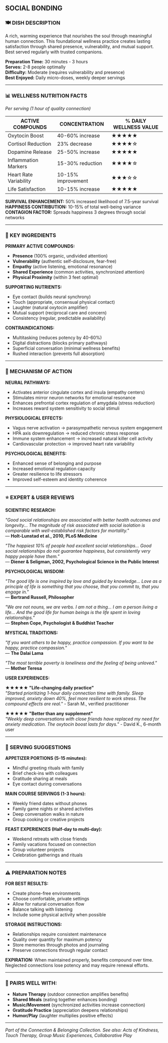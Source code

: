 ## SOCIAL BONDING
### 🍽️ DISH DESCRIPTION
A rich, warming experience that nourishes the soul through meaningful human connection. This foundational wellness practice creates lasting satisfaction through shared presence, vulnerability, and mutual support. Best served regularly with trusted companions.

**Preparation Time:** 30 minutes - 3 hours  
**Serves:** 2-8 people optimally  
**Difficulty:** Moderate (requires vulnerability and presence)  
**Best Enjoyed:** Daily micro-doses, weekly deeper servings

---

### 📊 WELLNESS NUTRITION FACTS
*Per serving (1 hour of quality connection)*

| **ACTIVE COMPOUNDS** | **CONCENTRATION** | **% DAILY WELLNESS VALUE** |
|----------------------|-------------------|----------------------------|
| Oxytocin Boost | 40-60% increase | ★★★★★ |
| Cortisol Reduction | 23% decrease | ★★★★☆ |
| Dopamine Release | 25-50% increase | ★★★★★ |
| Inflammation Markers | 15-30% reduction | ★★★★☆ |
| Heart Rate Variability | 10-15% improvement | ★★★☆☆ |
| Life Satisfaction | 10-15% increase | ★★★★★ |

**SURVIVAL ENHANCEMENT:** 50% increased likelihood of 7.5-year survival  
**HAPPINESS CONTRIBUTION:** 10-15% of total well-being variance  
**CONTAGION FACTOR:** Spreads happiness 3 degrees through social networks

---

### 🧪 KEY INGREDIENTS

**PRIMARY ACTIVE COMPOUNDS:**
- **Presence** (100% organic, undivided attention)
- **Vulnerability** (authentic self-disclosure, fear-free)
- **Empathy** (active listening, emotional resonance)
- **Shared Experience** (common activities, synchronized attention)
- **Physical Proximity** (within 3 feet optimal)

**SUPPORTING NUTRIENTS:**
- Eye contact (builds neural synchrony)
- Touch (appropriate, consensual physical contact)
- Laughter (natural oxytocin amplifier)
- Mutual support (reciprocal care and concern)
- Consistency (regular, predictable availability)

**CONTRAINDICATIONS:**
- Multitasking (reduces potency by 40-60%)
- Digital distractions (blocks primary pathways)
- Superficial conversation (minimal wellness benefits)
- Rushed interaction (prevents full absorption)

---

### 🔬 MECHANISM OF ACTION

**NEURAL PATHWAYS:**
- Activates anterior cingulate cortex and insula (empathy centers)
- Stimulates mirror neuron networks for emotional resonance
- Enhances prefrontal cortex regulation of amygdala (stress reduction)
- Increases reward system sensitivity to social stimuli

**PHYSIOLOGICAL EFFECTS:**
- Vagus nerve activation → parasympathetic nervous system engagement
- HPA axis downregulation → reduced chronic stress response
- Immune system enhancement → increased natural killer cell activity
- Cardiovascular protection → improved heart rate variability

**PSYCHOLOGICAL BENEFITS:**
- Enhanced sense of belonging and purpose
- Increased emotional regulation capacity
- Greater resilience to life stressors
- Improved self-esteem and identity coherence

---

### ⭐ EXPERT & USER REVIEWS

**SCIENTIFIC RESEARCH:**

*"Good social relationships are associated with better health outcomes and longevity... The magnitude of risk associated with social isolation is comparable with well-established risk factors for mortality."*  
— **Holt-Lunstad et al., 2010, PLoS Medicine**

*"The happiest 10% of people had excellent social relationships... Good social relationships do not guarantee happiness, but consistently very happy people have them."*  
— **Diener & Seligman, 2002, Psychological Science in the Public Interest**

**PSYCHOLOGICAL WISDOM:**

*"The good life is one inspired by love and guided by knowledge... Love as a principle of life is something that you choose, that you commit to, that you engage in."*  
— **Bertrand Russell, Philosopher**

*"We are not nouns, we are verbs. I am not a thing... I am a person living a life... And the good life for human beings is the life spent in loving relationships."*  
— **Stephen Cope, Psychologist & Buddhist Teacher**

**MYSTICAL TRADITIONS:**

*"If you want others to be happy, practice compassion. If you want to be happy, practice compassion."*  
— **The Dalai Lama**

*"The most terrible poverty is loneliness and the feeling of being unloved."*  
— **Mother Teresa**

**USER EXPERIENCES:**

**★★★★★ "Life-changing daily practice"**  
*"Started prioritizing 1-hour daily connection time with family. Sleep improved, anxiety down 40%, feel more resilient to work stress. The compound effects are real."* - Sarah M., verified practitioner

**★★★★★ "Better than any supplement"**  
*"Weekly deep conversations with close friends have replaced my need for anxiety medication. The oxytocin boost lasts for days."* - David K., 6-month user

---

### 🍴 SERVING SUGGESTIONS

**APPETIZER PORTIONS (5-15 minutes):**
- Mindful greeting rituals with family
- Brief check-ins with colleagues
- Gratitude sharing at meals
- Eye contact during conversations

**MAIN COURSE SERVINGS (1-3 hours):**
- Weekly friend dates without phones
- Family game nights or shared activities
- Deep conversation walks in nature
- Group cooking or creative projects

**FEAST EXPERIENCES (Half-day to multi-day):**
- Weekend retreats with close friends
- Family vacations focused on connection
- Group volunteer projects
- Celebration gatherings and rituals

---

### ⚠️ PREPARATION NOTES

**FOR BEST RESULTS:**
- Create phone-free environments
- Choose comfortable, private settings
- Allow for natural conversation flow
- Balance talking with listening
- Include some physical activity when possible

**STORAGE INSTRUCTIONS:**
- Relationships require consistent maintenance
- Quality over quantity for maximum potency
- Store memories through photos and journaling
- Preserve connections through regular contact

**EXPIRATION:** When maintained properly, benefits compound over time. Neglected connections lose potency and may require renewal efforts.

---

### 🔄 PAIRS WELL WITH:
- **Nature Therapy** (outdoor connection amplifies benefits)
- **Shared Meals** (eating together enhances bonding)
- **Music/Movement** (synchronized activities increase connection)
- **Gratitude Practice** (appreciation deepens relationships)
- **Humor/Play** (laughter multiplies positive effects)

---

*Part of the Connection & Belonging Collection. See also: Acts of Kindness, Touch Therapy, Group Music Experiences, Collaborative Play*
